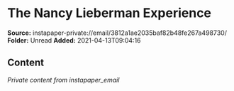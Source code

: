 # The Nancy Lieberman Experience

**Source:** instapaper-private://email/3812a1ae2035baf82b48fe267a498730/
**Folder:** Unread
**Added:** 2021-04-13T09:04:16




## Content
*Private content from instapaper_email*
